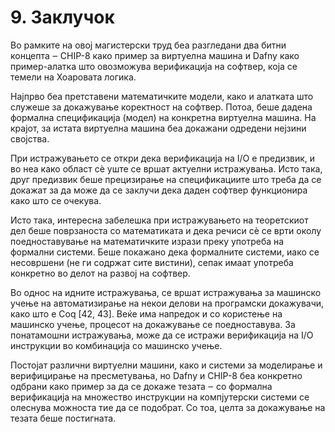 # 9. Заклучок

Во рамките на овој магистерски труд беа разгледани два битни концепта ‒ CHIP-8 како пример за виртуелна машина и Dafny како пример-алатка што овозможува верификација на софтвер, која се темели на Хоаровата логика.

Најпрво беа претставени математичките модели, како и алатката што служеше за докажување коректност на софтвер. Потоа, беше дадена формална спецификација (модел) на конкретна виртуелна машина. На крајот, за истата виртуелна машина беа докажани одредени нејзини својства.

При истражувањето се откри дека верификација на I/O е предизвик, и во неа како област сѐ уште се вршат актуелни истражувања. Исто така, друг предизвик беше прецизирање на спецификациите што треба да се докажат за да може да се заклучи дека даден софтвер функционира како што се очекува.

Исто така, интересна забелешка при истражувањето на теоретскиот дел беше поврзаноста со математиката и дека речиси сè се врти околу поедноставување на математичките изрази преку употреба на формални системи. Беше покажано дека формалните системи, иако се несовршени (не ги содржат сите вистини), сепак имаат употреба конкретно во делот на развој на софтвер.

Во однос на идните истражувања, се вршат истражувања за машинско учење на автоматизирање на некои делови на програмски докажувачи, како што е Coq [42, 43]. Веќе има напредок и со користење на машинско учење, процесот на докажување се поедноставува. За понатамошни истражувања, може да се истражи верификација на I/O инструкции во комбинација со машинско учење.

Постојат различни виртуелни машини, како и системи за моделирање и верифицирање на пресметувања, но Dafny и CHIP-8 беа конкретно одбрани како пример за да се докаже тезата ‒ со формална верификација на множество инструкции на компјутерски системи се олеснува можноста тие да се подобрат. Со тоа, целта за докажување на тезата беше постигната.

